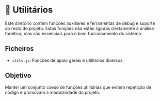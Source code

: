 # 📂 Utilitários

Este diretório contém funções auxiliares e ferramentas de debug e suporte ao
resto do projeto. Estas funções não estão ligadas diretamente à análise
fonética, mas são essenciais para o bom funcionamento do sistema.

## Ficheiros

- `utils.js`: Funções de apoio gerais e utilitários diversos.

## Objetivo

Manter um conjunto coeso de funções utilitárias que evitem repetição de código
e promovam a modularidade do projeto.
